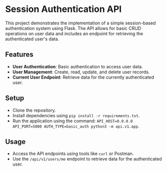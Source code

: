 # Session Authentication API

This project demonstrates the implementation of a simple session-based authentication system using Flask. The API allows for basic CRUD operations on user data and includes an endpoint for retrieving the authenticated user's data.

## Features

- **User Authentication**: Basic authentication to access user data.
- **User Management**: Create, read, update, and delete user records.
- **Current User Endpoint**: Retrieve data for the currently authenticated user.

## Setup

- Clone the repository.
- Install dependencies using `pip install -r requirements.txt`.
- Run the application using the command: `API_HOST=0.0.0.0 API_PORT=5000 AUTH_TYPE=basic_auth python3 -m api.v1.app`.

## Usage

- Access the API endpoints using tools like `curl` or Postman.
- Use the `/api/v1/users/me` endpoint to retrieve data for the authenticated user.



